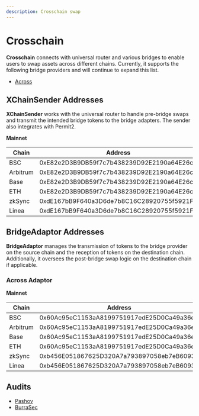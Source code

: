 ```yaml
---
description: Crosschain swap
---
```


# Crosschain

**Crosschain** connects with universal router and various bridges to enable users to swap assets across different chains. Currently, it supports the following bridge providers and will continue to expand this list.

- [Across](https://across.to/)

## XChainSender Addresses

**XChainSender** works with the universal router to handle pre-bridge swaps and transmit the intended bridge tokens to the bridge adapters. The sender also integrates with Permit2.

**Mainnet**

| Chain    | Address                                    |
| -------- | ------------------------------------------ |
| BSC      | 0xE82e2D3B9DB59f7c7b438239D92E2190a64E26ce |
| Arbitrum | 0xE82e2D3B9DB59f7c7b438239D92E2190a64E26ce |
| Base     | 0xE82e2D3B9DB59f7c7b438239D92E2190a64E26ce |
| ETH      | 0xE82e2D3B9DB59f7c7b438239D92E2190a64E26ce |
| zkSync   | 0xdE167bB9F640a3D6de7b8C16C28920755f5921F2 |
| Linea    | 0xdE167bB9F640a3D6de7b8C16C28920755f5921F2 |

## BridgeAdaptor Addresses

**BridgeAdaptor** manages the transmission of tokens to the bridge provider on the source chain and the reception of tokens on the destination chain. Additionally, it oversees the post-bridge swap logic on the destination chain if applicable.

### Across Adaptor

**Mainnet**

| Chain    | Address                                    |
| -------- | ------------------------------------------ |
| BSC      | 0x60Ac95eC1153aA8199751917edE25D0Ca49a36e2 |
| Arbitrum | 0x60Ac95eC1153aA8199751917edE25D0Ca49a36e2 |
| Base     | 0x60Ac95eC1153aA8199751917edE25D0Ca49a36e2 |
| ETH      | 0x60Ac95eC1153aA8199751917edE25D0Ca49a36e2 |
| zkSync   | 0xb456E051867625D320A7a793897058eb7eB6093B |
| Linea    | 0xb456E051867625D320A7a793897058eb7eB6093B |

## Audits

- [Pashov](https://developer.pancakeswap.finance/crosschain/pashov-audit.pdf)
- [BurraSec](https://developer.pancakeswap.finance/crosschain/burrasec-audit.pdf)
